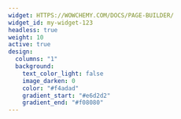 ```yaml
---
widget: HTTPS://WOWCHEMY.COM/DOCS/PAGE-BUILDER/
widget_id: my-widget-123
headless: true
weight: 10
active: true
design:
  columns: "1"
  background:
    text_color_light: false
    image_darken: 0
    color: "#f4adad"
    gradient_start: "#e6d2d2"
    gradient_end: "#f08080"
---
```

